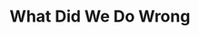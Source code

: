 ---
title: What Did We Do Wrong
year: 1969
opening_date: 1969-09-26
closing_date: 1969-10-04
layout: productions
image:
image_caption:
image_credit:
playbill:
category:
details:
  Theatre: Theatre Jacksonville
  Venue: Little Theatre
cast:
  Norma Davis: Carolyn Courreges
  Walter Davis, Sr.: Norman Howard
  Walter Davis, Jr.: James Raney
  Scott: David Whitfield
  Cindy: Lee Covington
  Woody Jackson: Larry Gadling
  Clapence Cahill: Herb Marks
  Charlotte Cahill: Dorothy Ellerbe
crew:
  Director: Robert Knowles
  Technical Director: Ham Waddell
  Set Decoration: Ward Larisey
  Lighting Design: David Herwitz
  Stage Manager: Douglas Thomas
  Lighting: 
    - Randy Meaders
    - Robert Claremont
  Sound: 
    - Diane Catherwood
    - Annette Morris
  Properties: 
    - Katie Raven
    - Suzanne Lanier
    - Norma Patrick
    - Vivienne Winemiller
  Publicity: Herb Marks
  Box Office: 
    - Ann Dubow
    - Gert Berman
  Set Construction: 
    - Robert Claremont
    - Mary Coyle
    - Aileen Davis
    - Gene Fletcher
    - June Fletcher
    - Dave Herwitz
    - Bob Hilgenberg
    - Becky Levings
    - Randy Meaders
    - Ken Moody
    - Annette Morris
    - Diana Murphy
    - Katie Raven
    - David Whitfield
    - Paul Whitfield
    - Vivienne Winemiller
external_links:
---